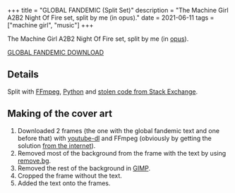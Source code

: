+++
title = "GLOBAL FANDEMIC (Split Set)"
description = "The Machine Girl A2B2 Night Of Fire set, split by me (in opus)."
date = 2021-06-11
tags = ["machine girl", "music"]
+++

The Machine Girl A2B2 Night Of Fire set, split by me (in [opus](https://opus-codec.org/)).

[GLOBAL FANDEMIC DOWNLOAD](/files/global_fandemic.zip)

## Details
Split with [FFmpeg](https://ffmpeg.org/), [Python](https://www.python.org/) and [stolen code from Stack Exchange](https://unix.stackexchange.com/questions/280767/how-do-i-split-an-audio-file-into-multiple/400032#400032).

## Making of the cover art
1. Downloaded 2 frames (the one with the global fandemic text and one before that) with [youtube-dl](https://youtube-dl.org/) and FFmpeg (obviously by getting the solution [from the internet](https://askubuntu.com/questions/1155446/is-it-possible-to-only-download-a-single-frame-from-a-youtube-video/1155468#1155468)).
2. Removed most of the background from the frame with the text by using [remove.bg](https://www.remove.bg/).
3. Removed the rest of the background in [GIMP](https://www.gimp.org/).
4. Cropped the frame without the text.
5. Added the text onto the frames.
